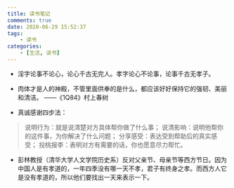 ```yaml
---
title: 读书笔记
comments: true
date: 2020-06-29 15:52:37
tags:
    - 读书
categories:
    - [生活, 读书]
---
```

+ 淫字论事不论心，论心千古无完人。孝字论心不论事，论事千古无孝子。

+ 肉体才是人的神殿，不管里面供奉的是什么，都应该好好保持它的强韧、美丽和清洁。  ——《1Q84》村上春树

+ 真诚感谢四步法：
> 说明行为：就是说清楚对方具体帮你做了什么事；
> 说清影响：说明他帮你的这件事，为你解决了什么问题；
> 分享感受：表达受到帮助后的真实感受；
> 投桃报李：表明对方有需要的话，你也愿意尽力帮忙。

+ 彭林教授（清华大学人文学院历史系）反对父亲节、母亲节等西方节日。因为中国人是有孝道的，一年四季没有哪一天不孝，君子有终身之孝。而西方人它是没有孝道的，所以他们要找出一天来表示一下。

